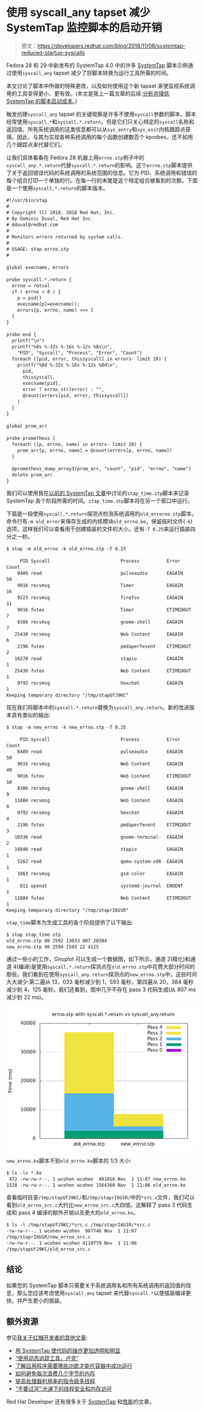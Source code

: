# 使用 syscall_any tapset 减少 SystemTap 监控脚本的启动开销

> 原文：<https://developers.redhat.com/blog/2018/11/08/systemtap-reduced-startup-syscalls>

Fedora 28 和 29 中新发布的 SystemTap 4.0 中的许多 [SystemTap](https://developers.redhat.com/blog/tag/systemtap/) 脚本示例通过使用`syscall_any` tapset 减少了将脚本转换为运行工具所需的时间。

本文讨论了脚本中所做的特殊更改，以及如何使用这个新 tapset 来使监视系统调用的工具变得更小、更有效。(本文是我上一篇文章的后续:[分析并降低 SystemTap 的脚本启动成本](https://developers.redhat.com/blog/2018/10/30/analyzing-reducing-systemtaps-startup-cost/#more-524657)。)

触发创建`syscall_any` tapset 的关键观察是许多不使用`syscall`参数的脚本。脚本经常使用`syscall.*`和`syscall.*.return`，但是它们只关心特定的`syscall`名称和返回值。所有系统调用的这类信息都可以从`sys_entry`和`sys_exit`内核跟踪点获得。因此，与其为实现各种系统调用的每个函数创建数百个 kprobes，还不如用几个跟踪点来代替它们。

让我们具体看看在 Fedora 28 机器上用`errno.stp`例子中的`syscall_any.*.return`代替`syscall.*.return`的影响。这个`errno.stp`脚本提供了关于返回错误代码的系统调用的系统范围的信息。它为 PID、系统调用和错误的每个组合打印一个单独的行。在每一行的末尾是这个特定组合被看到的次数。下面是一个使用`syscall.*.return`的脚本版本。

```
#!/usr/bin/stap
#
# Copyright (C) 2010, 2018 Red Hat, Inc.
# By Dominic Duval, Red Hat Inc.
# dduval@redhat.com
#
# Monitors errors returned by system calls.
#
# USAGE: stap errno.stp
#

global execname, errors

probe syscall.*.return {
  errno = retval
  if ( errno < 0 ) {
    p = pid()
    execname[p]=execname();
    errors[p, errno, name] <<< 1
  }
}

probe end {
  printf("\n")
  printf("%8s %-32s %-16s %-12s %8s\n",
    "PID", "Syscall", "Process", "Error", "Count")
  foreach ([pid, error, thissyscall] in errors- limit 20) {
    printf("%8d %-32s %-16s %-12s %8d\n",
      pid,
      thissyscall, 
      execname[pid],
      error ? errno_str(error) : "",
      @count(errors[pid, error, thissyscall])
    )
  }
}

global prom_arr

probe prometheus {
  foreach ([p, errno, name] in errors- limit 20) {
    prom_arr[p, errno, name] = @count(errors[p, errno, name])
  }

  @prometheus_dump_array3(prom_arr, "count", "pid", "errno", "name")
  delete prom_arr
}

```

我们可以使用我在[以前的 SystemTap 文章](https://developers.redhat.com/blog/2018/10/30/analyzing-reducing-systemtaps-startup-cost/)中讨论的`stap_time.stp`脚本来记录 SystemTap 各个阶段所需的时间。`stap_time.stp`脚本将在另一个窗口中运行。

下面是一段使用`syscall.*.return`探测点检测系统调用的`old_errorno.stp`脚本。命令行有`-m old_error`来保存生成的内核模块`old_errno.ko`，保留临时文件(`-k`)选项，这样我们可以查看用于创建插装的文件的大小，还有`-T 0.25`来运行插装四分之一秒。

```
$ stap -m old_errno -k old_errno.stp -T 0.25

     PID Syscall                          Process          Error           Count
    8489 read                             pulseaudio       EAGAIN             50
    9016 recvmsg                          Timer            EAGAIN             16
    9223 recvmsg                          firefox          EAGAIN             11
    9016 futex                            Timer            ETIMEDOUT           7
    8386 recvmsg                          gnome-shell      EAGAIN              7
   25430 recvmsg                          Web Content      EAGAIN              6
    2196 futex                            pmdaperfevent    ETIMEDOUT           2
   16278 read                             stapio           EAGAIN              1
   25430 futex                            Web Content      ETIMEDOUT           1
    9792 recvmsg                          hexchat          EAGAIN              1
Keeping temporary directory "/tmp/stapUfJ9KC"

```

现在我们将脚本中的`syscall.*.return`替换为`syscall_any.return`。新的改进版本具有类似的输出:

```
$ stap -m new_errno -k new_errno.stp -T 0.25

     PID Syscall                          Process          Error           Count
    8489 read                             pulseaudio       EAGAIN             50
    9016 recvmsg                          Web Content      EAGAIN             40
    9016 futex                            Web Content      ETIMEDOUT          10
    8386 recvmsg                          gnome-shell      EAGAIN              9
   11884 recvmsg                          Web Content      EAGAIN              8
    9792 recvmsg                          hexchat          EAGAIN              4
    2196 futex                            pmdaperfevent    ETIMEDOUT           3
   10336 read                             gnome-terminal-  EAGAIN              2
   16840 read                             stapio           EAGAIN              1
    5262 read                             qemu-system-x86  EAGAIN              1
    1863 recvmsg                          gsd-color        EAGAIN              1
     811 openat                           systemd-journal  ENOENT              1
   11884 futex                            Web Content      ETIMEDOUT           1
Keeping temporary directory "/tmp/staprI6U1R"

```

`stap_time`脚本为生成工具的各个阶段提供了以下输出:

```
$ stap stap_time.stp 
old_errno.stp 80 2592 13033 807 20384
new_errno.stp 96 2594 1593 22 4125

```

通过一些小的工作，Gnuplot 可以生成一个数据图，如下所示。通道 2(精化)和通道 4(编译)是使用`syscall.*.return`探测点在`old_errno.stp`中花费大部分时间的那些。我们看到在使用`syscall_any.return`探测点的`new_errno.stp`中，这些时间大大减少:第二遍从 13，033 毫秒减少到 1，593 毫秒，第四遍从 20，384 毫秒减少到 4，125 毫秒。我们还看到，图中几乎不存在 pass 3 代码生成(从 807 ms 减少到 22 ms)。

[![Graph showing reduced times for generating the instrumentation](img/fe0346d58e1eece0aa186c84d4c6f943.png)](https://developers.redhat.com/blog/wp-content/uploads/2018/11/errno.png)

`new_errno.ko`脚本不到`old_errno.ko`脚本的 1/3 大小:

```
$ ls -ls *.ko
 472 -rw-rw-r--. 1 wcohen wcohen  481016 Nov  1 11:07 new_errno.ko
1528 -rw-rw-r--. 1 wcohen wcohen 1564360 Nov  1 11:06 old_errno.ko

```

查看临时目录`/tmp/stapUfJ9KC/`和`/tmp/staprI6U1R/`中的`*src.c`文件，我们可以看到`old_errno_src.c`大约比`new_errno_src.c`大四倍。这解释了 pass 3 代码生成和 pass 4 编译的额外开销以及更大的`old_errno.ko`。

```
$ ls -l /tmp/stapUfJ9KC/*src.c /tmp/staprI6U1R/*src.c
-rw-rw-r--. 1 wcohen wcohen  967746 Nov  1 11:07 /tmp/staprI6U1R/new_errno_src.c
-rw-rw-r--. 1 wcohen wcohen 4119779 Nov  1 11:06 /tmp/stapUfJ9KC/old_errno_src.c

```

## 结论

如果您的 SystemTap 脚本只需要关于系统调用名和所有系统调用的返回值的信息，那么您应该考虑使用`syscall_any` tapset 来代替`syscall.*`以使插装编译更快，并产生更小的插装。

## 额外资源

参见[我关于红帽开发者的其他文章](https://developers.redhat.com/blog/author/wcohen2013/):

*   [用 SystemTap 使代码的操作更加透明和明显](https://developers.redhat.com/blog/2018/05/14/making-the-operation-of-code-more-transparent-and-obvious/)
*   [“使用动态追踪工具，卢克”](https://developers.redhat.com/blog/2018/05/11/use-the-dynamic-tracing-tools-luke/)
*   [了解应用程序需要哪些功能才能在容器中成功运行](https://developers.redhat.com/blog/2017/02/16/find-what-capabilities-an-application-requires-to-successful-run-in-a-container/)
*   [如何避免每次浪费几个字节的内存](https://developers.redhat.com/blog/2016/06/01/how-to-avoid-wasting-megabytes-of-memory-a-few-bytes-at-a-time/)
*   [提高处理器利用率的指令级多线程](https://developers.redhat.com/blog/2016/05/04/instruction-level-multithreading-to-improve-processor-utilization/)
*   [“不要过河”:光速下的线程安全和内存访问](https://developers.redhat.com/blog/2016/04/06/dont-cross-the-streams-thread-safety-and-memory-accesses-at-the-speed-of-light-2/)

Red Hat Developer 还有很多关于 [SystemTap](https://developers.redhat.com/blog/tag/systemtap/) 和[性能](https://developers.redhat.com/blog/category/performance/)的文章。